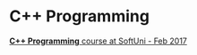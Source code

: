 # C++ Programming

[**C++ Programming** course at SoftUni - Feb 2017](https://softuni.bg/trainings/1573/cpp-programming-february-2017)
